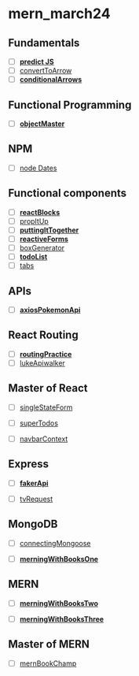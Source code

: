 # mern_march24

## Fundamentals


- [ ] [__predict JS__](../fundamentals/core/predictJS/README.md)
- [ ] [convertToArrow](../fundamentals/practice/convertToArrow/README.md)
- [ ] [__conditionalArrows__](../fundamentals/core/conditionalArrows/README.md)

## Functional Programming

- [ ] [__objectMaster__](../functionalProgramming/core/objectMaster/README.md)

## NPM

- [ ] [node Dates](../npm/practice/nodeDates/README.md)

## Functional components

- [ ] [__reactBlocks__](../react/core/reactBlocks/README.md)
- [ ] [propItUp](../react/practice/propItUp/README.md)
- [ ] [__puttingItTogether__](../react/core/puttingItTogether/README.md)
- [ ] [__reactiveForms__](../react/core/reactiveForms/README.md)
- [ ] [boxGenerator](../react/practice/boxGenerator/README.md)
- [ ] [__todoList__](../react/core/todoList/README.md)
- [ ] [tabs](../react/practice/tabs/README.md)

## APIs

- [ ] [__axiosPokemonApi__](../apis/core/axiosPokemonApi/README.md)

## React Routing


- [ ] [__routingPractice__](../reactRouting/core/routingPractice/README.md)
- [ ] [lukeApiwalker](../reactRouting/practice/lukeApiwalker/README.md)

## Master of React


- [ ] [singleStateForm](../reactMaster/practice/singleStateForm/README.md)
- [ ] [superTodos](../reactMaster/practice/superTodos/README.md)
- [ ] [navbarContext](../reactMaster/practice/navbarContext/README.md)


## Express

- [ ] [__fakerApi__](../express/core/fakerApi/README.md)
- [ ] [tvRequest](../express/practice/tvRequest/README.md)


## MongoDB

- [ ] [connectingMongoose](../mongodb/practice/connectingMongoose/README.md)
- [ ] [__merningWithBooksOne__](../mongodb/core/merningWithBooksOne/README.md)



## MERN


- [ ] [__merningWithBooksTwo__](../mern/core/merningWithBooksTwo/README.md)
- [ ] [__merningWithBooksThree__](../mern/core/merningWithBooksThree/README.md)


## Master of MERN

- [ ] [mernBookChamp](../mernMaster/practice/mernBookChamp/README.md)